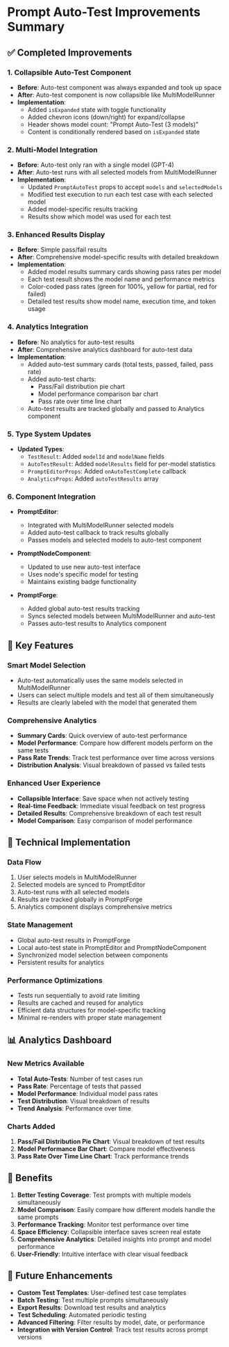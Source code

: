 # Prompt Auto-Test Improvements Summary

## ✅ Completed Improvements

### 1. **Collapsible Auto-Test Component**
- **Before**: Auto-test component was always expanded and took up space
- **After**: Auto-test component is now collapsible like MultiModelRunner
- **Implementation**: 
  - Added `isExpanded` state with toggle functionality
  - Added chevron icons (down/right) for expand/collapse
  - Header shows model count: "Prompt Auto-Test (3 models)"
  - Content is conditionally rendered based on `isExpanded` state

### 2. **Multi-Model Integration**
- **Before**: Auto-test only ran with a single model (GPT-4)
- **After**: Auto-test runs with all selected models from MultiModelRunner
- **Implementation**:
  - Updated `PromptAutoTest` props to accept `models` and `selectedModels`
  - Modified test execution to run each test case with each selected model
  - Added model-specific results tracking
  - Results show which model was used for each test

### 3. **Enhanced Results Display**
- **Before**: Simple pass/fail results
- **After**: Comprehensive model-specific results with detailed breakdown
- **Implementation**:
  - Added model results summary cards showing pass rates per model
  - Each test result shows the model name and performance metrics
  - Color-coded pass rates (green for 100%, yellow for partial, red for failed)
  - Detailed test results show model name, execution time, and token usage

### 4. **Analytics Integration**
- **Before**: No analytics for auto-test results
- **After**: Comprehensive analytics dashboard for auto-test data
- **Implementation**:
  - Added auto-test summary cards (total tests, passed, failed, pass rate)
  - Added auto-test charts:
    - Pass/Fail distribution pie chart
    - Model performance comparison bar chart
    - Pass rate over time line chart
  - Auto-test results are tracked globally and passed to Analytics component

### 5. **Type System Updates**
- **Updated Types**:
  - `TestResult`: Added `modelId` and `modelName` fields
  - `AutoTestResult`: Added `modelResults` field for per-model statistics
  - `PromptEditorProps`: Added `onAutoTestComplete` callback
  - `AnalyticsProps`: Added `autoTestResults` array

### 6. **Component Integration**
- **PromptEditor**: 
  - Integrated with MultiModelRunner selected models
  - Added auto-test callback to track results globally
  - Passes models and selected models to auto-test component
  
- **PromptNodeComponent**: 
  - Updated to use new auto-test interface
  - Uses node's specific model for testing
  - Maintains existing badge functionality

- **PromptForge**: 
  - Added global auto-test results tracking
  - Syncs selected models between MultiModelRunner and auto-test
  - Passes auto-test results to Analytics component

## 🎯 Key Features

### **Smart Model Selection**
- Auto-test automatically uses the same models selected in MultiModelRunner
- Users can select multiple models and test all of them simultaneously
- Results are clearly labeled with the model that generated them

### **Comprehensive Analytics**
- **Summary Cards**: Quick overview of auto-test performance
- **Model Performance**: Compare how different models perform on the same tests
- **Pass Rate Trends**: Track test performance over time across versions
- **Distribution Analysis**: Visual breakdown of passed vs failed tests

### **Enhanced User Experience**
- **Collapsible Interface**: Save space when not actively testing
- **Real-time Feedback**: Immediate visual feedback on test progress
- **Detailed Results**: Comprehensive breakdown of each test result
- **Model Comparison**: Easy comparison of model performance

## 🔧 Technical Implementation

### **Data Flow**
1. User selects models in MultiModelRunner
2. Selected models are synced to PromptEditor
3. Auto-test runs with all selected models
4. Results are tracked globally in PromptForge
5. Analytics component displays comprehensive metrics

### **State Management**
- Global auto-test results in PromptForge
- Local auto-test state in PromptEditor and PromptNodeComponent
- Synchronized model selection between components
- Persistent results for analytics

### **Performance Optimizations**
- Tests run sequentially to avoid rate limiting
- Results are cached and reused for analytics
- Efficient data structures for model-specific tracking
- Minimal re-renders with proper state management

## 📊 Analytics Dashboard

### **New Metrics Available**
- **Total Auto-Tests**: Number of test cases run
- **Pass Rate**: Percentage of tests that passed
- **Model Performance**: Individual model pass rates
- **Test Distribution**: Visual breakdown of results
- **Trend Analysis**: Performance over time

### **Charts Added**
1. **Pass/Fail Distribution Pie Chart**: Visual breakdown of test results
2. **Model Performance Bar Chart**: Compare model effectiveness
3. **Pass Rate Over Time Line Chart**: Track performance trends

## 🚀 Benefits

1. **Better Testing Coverage**: Test prompts with multiple models simultaneously
2. **Model Comparison**: Easily compare how different models handle the same prompts
3. **Performance Tracking**: Monitor test performance over time
4. **Space Efficiency**: Collapsible interface saves screen real estate
5. **Comprehensive Analytics**: Detailed insights into prompt and model performance
6. **User-Friendly**: Intuitive interface with clear visual feedback

## 🔮 Future Enhancements

- **Custom Test Templates**: User-defined test case templates
- **Batch Testing**: Test multiple prompts simultaneously
- **Export Results**: Download test results and analytics
- **Test Scheduling**: Automated periodic testing
- **Advanced Filtering**: Filter results by model, date, or performance
- **Integration with Version Control**: Track test results across prompt versions 